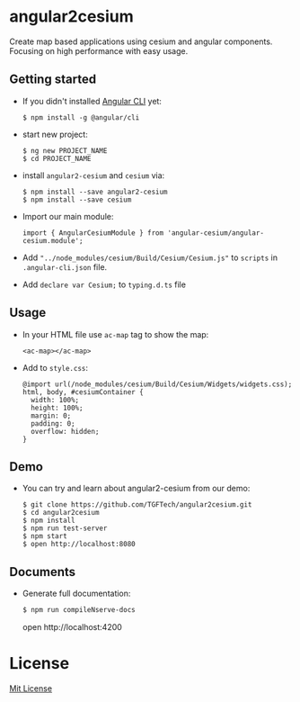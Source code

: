 # angular2cesium
Create map based applications using cesium and angular components.
Focusing on high performance with easy usage.

## Getting started

+ If you didn't installed [Angular CLI](https://github.com/angular/angular-cli) yet:
    ```
    $ npm install -g @angular/cli
    ```
    
+ start new project:
    ```
    $ ng new PROJECT_NAME
    $ cd PROJECT_NAME
    ```
    
+ install `angular2-cesium` and `cesium` via:
  ```
  $ npm install --save angular2-cesium
  $ npm install --save cesium
  ```

+ Import our main module:
    ```
    import { AngularCesiumModule } from 'angular-cesium/angular-cesium.module';
    ```

+ Add `"../node_modules/cesium/Build/Cesium/Cesium.js"`
to `scripts` in `.angular-cli.json` file.

+ Add `declare var Cesium;` to `typing.d.ts` file

## Usage

+ In your HTML file use `ac-map` tag to show the map:
  ```
  <ac-map></ac-map>
  ```
  
+ Add to `style.css`:
  ```
  @import url(/node_modules/cesium/Build/Cesium/Widgets/widgets.css);
  html, body, #cesiumContainer {
    width: 100%;
    height: 100%;
    margin: 0;
    padding: 0;
    overflow: hidden;
  }
  ```

## Demo
+ You can try and learn about angular2-cesium from our demo:
    ```
    $ git clone https://github.com/TGFTech/angular2cesium.git
    $ cd angular2cesium
    $ npm install
    $ npm run test-server
    $ npm start
    $ open http://localhost:8080
    ```

## Documents
+ Generate full documentation:
    ```bash
    $ npm run compileNserve-docs
    ```
    open  http://localhost:4200
 
# License
[Mit License](https://opensource.org/licenses/MIT)
    